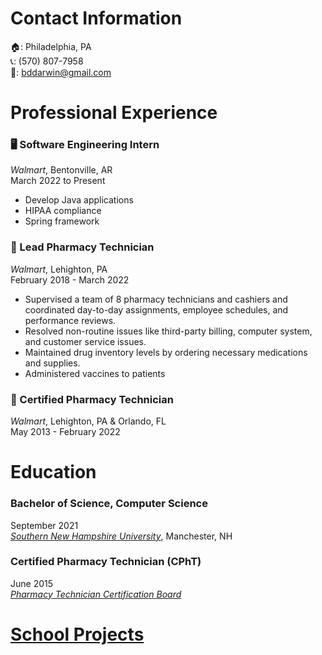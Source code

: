 # Contact Information
🏠: Philadelphia, PA   
📞: (570) 807-7958  
📧: bddarwin@gmail.com

# Professional Experience
### 🖥️ Software Engineering Intern
*Walmart*, Bentonville, AR  
March 2022 to Present
- Develop Java applications
- HIPAA compliance
- Spring framework

### 💊 Lead Pharmacy Technician
*Walmart*, Lehighton, PA  
February 2018 - March 2022
- Supervised a team of 8 pharmacy technicians and cashiers and coordinated day-to-day assignments, employee schedules, and performance reviews. 
- Resolved non-routine issues like third-party billing, computer system, and customer service issues.
- Maintained drug inventory levels by ordering necessary medications and supplies.
- Administered vaccines to patients

### 💊 Certified Pharmacy Technician
*Walmart*, Lehighton, PA & Orlando, FL  
May 2013 - February 2022

# Education
### Bachelor of Science, Computer Science
September 2021  
*[Southern New Hampshire University](https://www.snhu.edu/)*, Manchester, NH  

### Certified Pharmacy Technician (CPhT)
June 2015   
*[Pharmacy Technician Certification Board](https://www.ptcb.org/)*

# [School Projects](/snhu)

